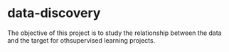 data-discovery
==============================

The objective of this project is to study the relationship between the data and the target for othsupervised learning projects.

